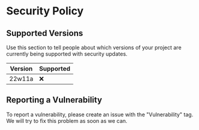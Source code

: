 # Security Policy

## Supported Versions

Use this section to tell people about which versions of your project are
currently being supported with security updates.

| Version | Supported          |
| ------- | ------------------ |
| 22w11a  | :x:                |

## Reporting a Vulnerability

To report a vulnerability, please create an issue with the "Vulnerability" tag.
We will try to fix this problem as soon as we can.
